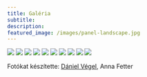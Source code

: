 ```yaml
---
title: Galéria
subtitle: 
description: 
featured_image: /images/panel-landscape.jpg
---
```


<div class="gallery" data-columns="2">
	<img src="/images/panel-square.jpg">
	<img src="/images/gaborok-balaton.jpg">
	<img src="/images/present-square.jpg">
	<img src="/images/listen-square.jpg">
	<img src="/images/portrait.jpg">
	<img src="/images/teach-landscape.jpg">
	<img src="/images/students-landscape.jpg">
	<img src="/images/gabor-and-jerry.jpg">
	<img src="/images/kezdi-and-hovari.jpg">
	<img src="/images/panel-landscape.jpg">
</div>

Fotókat készítette: [Dániel Végel](https://vegeldaniel.com/), Anna Fetter
